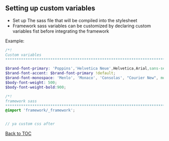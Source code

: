 
## Setting up custom variables
- Set up The sass file that will be compiled into the stylesheet
- Framework sass variables can be customized by declaring custom variables fist before integrating the framework

Example:
```scss
/*! 
Custom variables
****************************************************************************/

$brand-font-primary: 'Poppins','Helvetica Neue',Helvetica,Arial,sans-serif !default;
$brand-font-accent: $brand-font-primary !default;
$brand-font-monospace: 'Menlo', 'Monaco', 'Consolas', "Courier New", monospace;
$body-font-weight: 500;
$body-font-weight-bold:900;

/*! 
framework sass
****************************************************************************/
@import 'framework/_framework';


// ya custom css after

```




[Back to TOC](../../../readme.md)